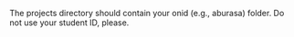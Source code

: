 The projects directory should contain your onid (e.g., aburasa) folder.
Do not use your student ID, please.
